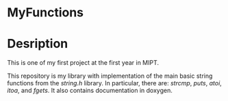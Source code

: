 # MyFunctions

# Desription

This is one of my first project at the first year in MIPT. 

This repository is my library with implementation of the main basic string functions from the _string.h_ library. 
In particular, there are: _strcmp_, _puts_, _atoi_, _itoa_, and _fgets_. It also contains documentation in doxygen.
